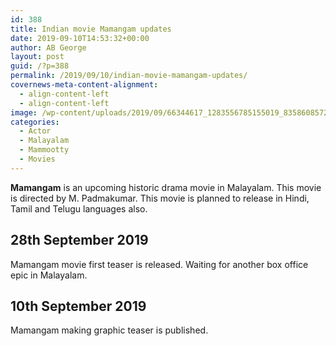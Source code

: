 ```yaml
---
id: 388
title: Indian movie Mamangam updates
date: 2019-09-10T14:53:32+00:00
author: AB George
layout: post
guid: /?p=388
permalink: /2019/09/10/indian-movie-mamangam-updates/
covernews-meta-content-alignment:
  - align-content-left
  - align-content-left
image: /wp-content/uploads/2019/09/66344617_1283556785155019_8358608572560441344_n.jpg
categories:
  - Actor
  - Malayalam
  - Mammootty
  - Movies
---
```

**Mamangam** is an upcoming historic drama movie in Malayalam. This movie is directed by M. Padmakumar. This movie is planned to release in Hindi, Tamil and Telugu languages also.

## 28th September 2019

Mamangam movie first teaser is released. Waiting for another box office epic in Malayalam.

<div class="wp-block-embed__wrapper">
</div> 

## **10th September 2019**

Mamangam making graphic teaser is published.

<div class="wp-block-embed__wrapper">
</div>